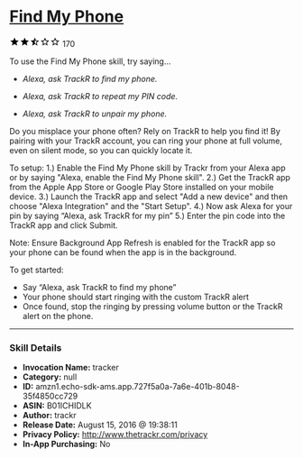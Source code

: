 # [Find My Phone](http://alexa.amazon.com/#skills/amzn1.echo-sdk-ams.app.727f5a0a-7a6e-401b-8048-35f4850cc729)
![2.5 stars](../../images/ic_star_black_18dp_1x.png)![2.5 stars](../../images/ic_star_black_18dp_1x.png)![2.5 stars](../../images/ic_star_half_black_18dp_1x.png)![2.5 stars](../../images/ic_star_border_black_18dp_1x.png)![2.5 stars](../../images/ic_star_border_black_18dp_1x.png) 170

To use the Find My Phone skill, try saying...

* *Alexa, ask TrackR to find my phone.*

* *Alexa, ask TrackR to repeat my PIN code.*

* *Alexa, ask TrackR to unpair my phone.*

Do you misplace your phone often? Rely on TrackR to help you find it! By pairing with your TrackR account, you can ring your phone at full volume, even on silent mode, so you can quickly locate it. 

To setup:
1.) Enable the Find My Phone skill by Trackr from your Alexa app or by saying "Alexa, enable the Find My Phone skill".
2.) Get the TrackR app from the Apple App Store or Google Play Store installed on your mobile device.
3.) Launch the TrackR app and select "Add a new device" and then choose "Alexa Integration"  and the "Start Setup".
4.) Now ask Alexa for your pin by saying “Alexa, ask TrackR for my pin”
5.) Enter the pin code into the TrackR app and click Submit.

Note: Ensure Background App Refresh is enabled for the TrackR app so your phone can be found when the app is in the background.

To get started:
- Say “Alexa, ask TrackR to find my phone”
- Your phone should start ringing with the custom TrackR alert
- Once found, stop the ringing by pressing volume button or the TrackR alert on the phone.

***

### Skill Details

* **Invocation Name:** tracker
* **Category:** null
* **ID:** amzn1.echo-sdk-ams.app.727f5a0a-7a6e-401b-8048-35f4850cc729
* **ASIN:** B01ICHIDLK
* **Author:** trackr
* **Release Date:** August 15, 2016 @ 19:38:11
* **Privacy Policy:** http://www.thetrackr.com/privacy
* **In-App Purchasing:** No
